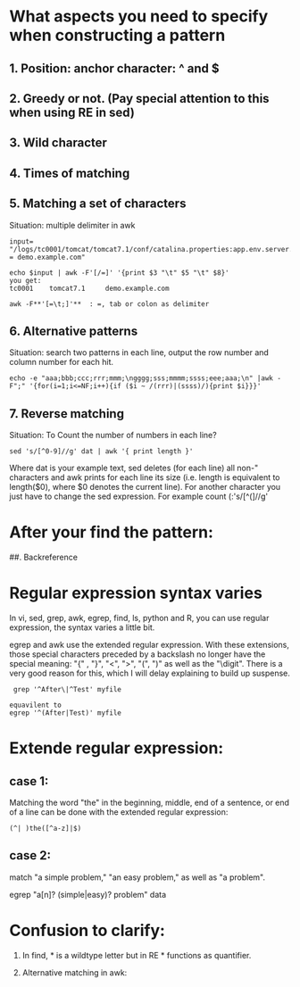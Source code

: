 # What aspects you need to specify when constructing a pattern 
## 1. Position: anchor character: ^ and $
## 2. Greedy or not. (Pay special attention to this when using RE in sed)
## 3. Wild character
## 4. Times of matching
## 5. Matching a set of characters
Situation: multiple delimiter in awk
```
input= "/logs/tc0001/tomcat/tomcat7.1/conf/catalina.properties:app.env.server.name = demo.example.com" 

echo $input | awk -F'[/=]' '{print $3 "\t" $5 "\t" $8}'
you get: 
tc0001    tomcat7.1     demo.example.com

awk -F**'[=\t;]'**  : =, tab or colon as delimiter
```

## 6. Alternative patterns

Situation: search two patterns in each line, output the row number and column number for each hit.

```
echo -e "aaa;bbb;ccc;rrr;mmm;\ngggg;sss;mmmm;ssss;eee;aaa;\n" |awk -F";" '{for(i=1;i<=NF;i++){if ($i ~ /(rrr)|(ssss)/){print $i}}}'
```


## 7. Reverse matching
   Situation: To Count the number of numbers in each line?
```
sed 's/[^0-9]//g' dat | awk '{ print length }'

```
   Where dat is your example text, sed deletes (for each line) all non-" characters and awk prints for each line its size (i.e. length is equivalent to length($0), where $0 denotes the current line).
For another character you just have to change the sed expression. For example count (:'s/[^(]//g'


# After your find the pattern:
##. Backreference



# Regular expression syntax varies
In vi, sed, grep, awk, egrep, find, ls, python and R, you can use regular expression, the syntax varies a little bit.

egrep and awk use the extended regular expression. With these extensions, those special characters preceded by a backslash no longer have the special meaning: "\{" , "\}", "\<", "\>", "\(", "\)" as well as the "\digit". There is a very good reason for this, which I will delay explaining to build up suspense.

```
 grep '^After\|^Test' myfile

equavilent to
egrep '^(After|Test)' myfile
```

# Extende regular expression:
## case 1:
Matching the word "the" in the beginning, middle, end of a sentence, or end of a line can be done with the extended regular expression:
```
(^| )the([^a-z]|$)
```

## case 2:
match "a simple problem," "an easy problem," as well as "a problem".

egrep "a[n]? (simple|easy)? problem" data



# Confusion to clarify:
1. In find, * is a wildtype letter but in RE * functions as quantifier.


2. Alternative matching in awk:


